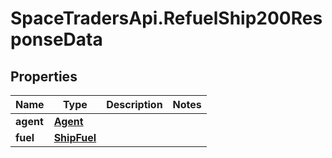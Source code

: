 # SpaceTradersApi.RefuelShip200ResponseData

## Properties

Name | Type | Description | Notes
------------ | ------------- | ------------- | -------------
**agent** | [**Agent**](Agent.md) |  | 
**fuel** | [**ShipFuel**](ShipFuel.md) |  | 


